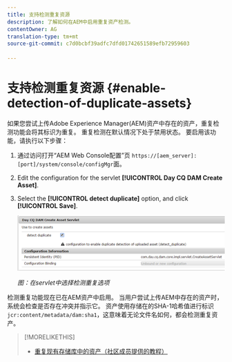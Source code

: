 ```yaml
---
title: 支持检测重复资源
description: 了解如何在AEM中启用重复资产检测。
contentOwner: AG
translation-type: tm+mt
source-git-commit: c7d0bcbf39adfc7dfd01742651589efb72959603

---
```



# 支持检测重复资源 {#enable-detection-of-duplicate-assets}

如果您尝试上传Adobe Experience Manager(AEM)资产中存在的资产，重复检测功能会将其标识为重复。 重复检测在默认情况下处于禁用状态。 要启用该功能，请执行以下步骤：

1. 通过访问打开“AEM Web Console配置”页 `https://[aem_server]:[port]/system/console/configMgr`面。
1. Edit the configuration for the servlet **[!UICONTROL Day CQ DAM Create Asset]**.
1. Select the **[!UICONTROL detect duplicate]** option, and click **[!UICONTROL Save]**.

   ![在servlet中选择检测重复选项](assets/chlimage_1-377.png)

   *图：在servlet中选择检测重复选项*

检测重复功能现在已在AEM资产中启用。 当用户尝试上传AEM中存在的资产时，系统会检查是否存在冲突并指示它。 资产使用存储在的SHA-1哈希值进行标识 `jcr:content/metadata/dam:sha1`，这意味着无论文件名如何，都会检测重复资产。

>[!MORELIKETHIS]
>
>* [重复现有存储库中的资产（社区成员提供的教程）](https://experience-aem.blogspot.com/2019/06/aem-65-find-duplicate-assets-binaries-in-existing-repository.html)

